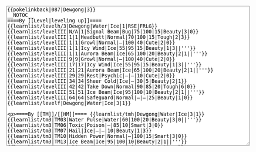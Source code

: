 </p><textarea readonly="" accesskey="," id="wpTextbox1" cols="80" rows="25" style="" class="mw-editfont-monospace" lang="en" dir="ltr" name="wpTextbox1">{{pokelinkback|087|Dewgong|3}}
__NOTOC__
====By [[Level|leveling up]]====
{{learnlist/levelh/3|Dewgong|Water|Ice|1|RSE|FRLG}}
{{learnlist/levelIII|N/A|1|Signal Beam|Bug|75|100|15|Beauty|3|0}}
{{learnlist/levelIII|1|1|Headbutt|Normal|70|100|15|Tough|2|3}}
{{learnlist/levelIII|1|1|Growl|Normal|—|100|40|Cute|2|0}}
{{learnlist/levelIII|1|1|Icy Wind|Ice|55|95|15|Beauty|1|3||'''}}
{{learnlist/levelIII|1|1|Aurora Beam|Ice|65|100|20|Beauty|2|1||'''}}
{{learnlist/levelIII|9|9|Growl|Normal|—|100|40|Cute|2|0}}
{{learnlist/levelIII|17|17|Icy Wind|Ice|55|95|15|Beauty|1|3||'''}}
{{learnlist/levelIII|21|21|Aurora Beam|Ice|65|100|20|Beauty|2|1||'''}}
{{learnlist/levelIII|29|29|Rest|Psychic|—|—|10|Cute|2|0}}
{{learnlist/levelIII|34|34|Sheer Cold|Ice|—|30|5|Beauty|2|1}}
{{learnlist/levelIII|42|42|Take Down|Normal|90|85|20|Tough|6|0}}
{{learnlist/levelIII|51|51|Ice Beam|Ice|95|100|10|Beauty|2|1||'''}}
{{learnlist/levelIII|64|64|Safeguard|Normal|—|—|25|Beauty|1|0}}
{{learnlist/levelf|Dewgong|Water|Ice|3|1}}

====By [[TM]]/[[HM]]====
{{learnlist/tmh|Dewgong|Water|Ice|3|1}}
{{learnlist/tm3|TM03|Water Pulse|Water|60|100|20|Beauty|3|0||'''}}
{{learnlist/tm3|TM06|Toxic|Poison|—|85|10|Smart|3|0}}
{{learnlist/tm3|TM07|Hail|Ice|—|—|10|Beauty|1|3}}
{{learnlist/tm3|TM10|Hidden Power|Normal|—|100|15|Smart|3|0}}
{{learnlist/tm3|TM13|Ice Beam|Ice|95|100|10|Beauty|2|1||'''}}
{{learnlist/tm3|TM14|Blizzard|Ice|120|70|5|Beauty|4|0||'''}}
{{learnlist/tm3|TM15|Hyper Beam|Normal|150|90|5|Cool|4|4}}
{{learnlist/tm3|TM17|Protect|Normal|—|—|10|Cute|1|0}}
{{learnlist/tm3|TM18|Rain Dance|Water|—|—|5|Tough|1|0}}
{{learnlist/tm3|TM20|Safeguard|Normal|—|—|25|Beauty|1|0}}
{{learnlist/tm3|TM21|Frustration|Normal|—|100|20|Cute|1|0}}
{{learnlist/tm3|TM27|Return|Normal|—|100|20|Cute|1|0}}
{{learnlist/tm3|TM32|Double Team|Normal|—|—|15|Cool|2|0}}
{{learnlist/tm3|TM42|Facade|Normal|70|100|20|Cute|2|0}}
{{learnlist/tm3|TM43|Secret Power|Normal|70|100|20|Smart|1|0}}
{{learnlist/tm3|TM44|Rest|Psychic|—|—|10|Cute|2|0}}
{{learnlist/tm3|TM45|Attract|Normal|—|100|15|Cute|2|0}}
{{learnlist/tm3|TM46|Thief|Dark|40|100|10|Tough|1|0}}
{{learnlist/tm3|HM03|Surf|Water|95|100|15|Beauty|3|0||'''}}
{{learnlist/tm3|HM07|Waterfall|Water|80|100|15|Tough|2|0||'''}}
{{learnlist/tm3|HM08|Dive|Water|60|100|10|Beauty|2|0||'''}}
{{learnlist/tmf|Dewgong|Water|Ice|3|1}}

====By {{pkmn|breeding}}====
{{learnlist/breedh|Dewgong|Water|Ice|3|1}}
{{learnlist/breed3|{{MSP/3|054|Psyduck}}{{MSP/3|055|Golduck}}{{MSP/3|079|Slowpoke}}{{MSP/3|080|Slowbro}}{{MSP/3|199|Slowking}}|Disable|Normal|—|55|20|Smart|2|0}}
{{learnlist/breed3|{{MSP/3|287|Slakoth}}{{MSP/3|288|Vigoroth}}{{MSP/3|289|Slaking}}{{MSP/3|363|Spheal}}{{MSP/3|364|Sealeo}}{{MSP/3|365|Walrein}}|Encore|Normal|—|100|5|Cute|2|0}}
{{learnlist/breed3|{{MSP/3|052|Meowth}}{{MSP/3|053|Persian}}{{MSP/3|271|Lombre}}{{MSP/3|274|Nuzleaf}}|Fake Out|Normal|40|100|10|Cute|2|1}}
{{learnlist/breed3|{{MSP/3|032|Nidoran♂}}{{MSP/3|033|Nidorino}}{{MSP/3|111|Rhyhorn}}{{MSP/3|112|Rhydon}}|Horn Drill|Normal|—|30|5|Cool|2|1}}
{{learnlist/breed3|{{MSP/3|222|Corsola}}|Icicle Spear|Ice|10|100|30|Beauty|2|1|*|'''}}
{{learnlist/breed3|{{MSP/3|209|Snubbull}}{{MSP/3|210|Granbull}}{{MSP/3|216|Teddiursa}}{{MSP/3|217|Ursaring}}{{MSP/3|336|Seviper}}{{MSP/3|352|Kecleon}}|Lick|Ghost|20|100|30|Tough|1|4}}
{{learnlist/breed3|{{MSP/3|131|Lapras}}{{MSP/3|186|Politoed}}{{MSP/3|359|Absol}}|Perish Song|Normal|—|—|5|Beauty|2|1}}
{{learnlist/breed3|{{MSP/3|025|Pikachu}}{{MSP/3|147|Dratini}}{{MSP/3|148|Dragonair}}{{MSP/3|149|Dragonite}}{{MSP/3|161|Sentret}}{{MSP/3|162|Furret}}&lt;br>{{MSP/3|183|Marill}}{{MSP/3|194|Wooper}}{{MSP/3|195|Quagsire}}|Slam|Normal|80|75|20|Tough|2|1}}
{{learnlist/breedf|Dewgong|Water|Ice|3|1}}

====By [[Move Tutor|tutoring]]====
{{learnlist/tutorh|Dewgong|Water|Ice|3|1}}
{{learnlist/tutor3|Body Slam|Normal|85|100|15|Tough|1|4|||yes|yes|yes}}
{{learnlist/tutor3|Double-Edge|Normal|120|100|15|Tough|6|0|||yes|yes|yes}}
{{learnlist/tutor3|Endure|Normal|—|—|10|Tough|2|0|||no|yes|no}}
{{learnlist/tutor3|Icy Wind|Ice|55|95|15|Beauty|1|3||'''|no|yes|yes}}
{{learnlist/tutor3|Mimic|Normal|—|—|10|Cute|1|0|||yes|yes|yes}}
{{learnlist/tutor3|Sleep Talk|Normal|—|—|10|Cute|3|0|||no|yes|no}}
{{learnlist/tutor3|Snore|Normal|40|100|15|Cute|4|0|||no|yes|no}}
{{learnlist/tutor3|Substitute|Normal|—|—|10|Smart|2|0|||yes|yes|yes}}
{{learnlist/tutor3|Swagger|Normal|—|90|15|Cute|2|0|||no|yes|yes}}
{{learnlist/tutorf|Dewgong|Water|Ice|3|1}}

====By a prior [[evolution]]====
{{Learnlist/prevoh|Dewgong|Water|Ice|3|1}}
{{Learnlist/prevo3|086|Seel|e||||Helping Hand|Normal|—|—|20|Smart|2|0||XD}}
{{Learnlist/prevof|Dewgong|Water|Ice|3|1}}

[[it:Dewgong/Mosse apprese in terza generazione]]
[[zh:白海狮/第三世代招式表]]

